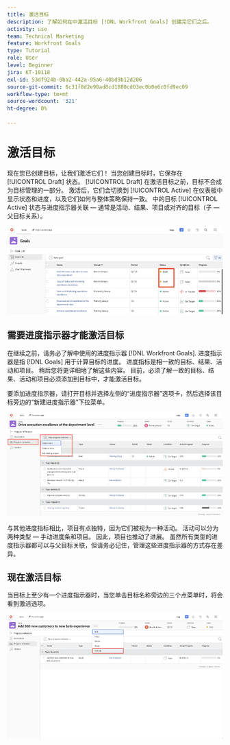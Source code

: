 ```yaml
---
title: 激活目标
description: 了解如何在中激活目标 [!DNL Workfront Goals] 创建完它们之后。
activity: use
team: Technical Marketing
feature: Workfront Goals
type: Tutorial
role: User
level: Beginner
jira: KT-10118
exl-id: 53df924b-0ba2-442a-95a6-40bd9b12d206
source-git-commit: 6c31f8d2e98ad8cd1880cd03ec0b0e6c0fd9ec09
workflow-type: tm+mt
source-wordcount: '321'
ht-degree: 0%

---
```


# 激活目标

现在您已创建目标，让我们激活它们！ 当您创建目标时，它保存在 [!UICONTROL Draft] 状态。 [!UICONTROL Draft] 在激活目标之前，目标不会成为目标管理的一部分。 激活后，它们会切换到 [!UICONTROL Active] 在仪表板中显示状态和进度，以及它们如何与整体策略保持一致。 中的目标 [!UICONTROL Active] 状态与进度指示器关联 — 通常是活动、结果、项目或对齐的目标（子 — 父目标关系）。

![处于草稿状态的Workfront目标中的目标屏幕截图](assets/04-workfront-goals-activate-goals.png)

## 需要进度指示器才能激活目标

在继续之前，请务必了解中使用的进度指示器 [!DNL Workfront Goals]. 进度指示器是指 [!DNL Goals] 用于计算目标的进度。 进度指标是相一致的目标、结果、活动和项目。 稍后您将更详细地了解这些内容。 目前，必须了解一致的目标、结果、活动和项目必须添加到目标中，才能激活目标。

要添加进度指示器，请打开目标并选择左侧的“进度指示器”选项卡，然后选择该目标旁边的“新建进度指示器”下拉菜单。

![显示结果、活动和项目以及目标进度指示器的屏幕截图。](assets/05-workfront-goals-progress-indicators.png)

与其他进度指标相比，项目有点独特，因为它们被视为一种活动。 活动可以分为两种类型 — 手动进度条和项目。 因此，项目也推动了进展。 虽然所有类型的进度指示器都可以与父目标关联，但请务必记住，管理这些进度指示器的方式存在差异。

## 现在激活目标

当目标上至少有一个进度指示器时，当您单击目标名称旁边的三个点菜单时，将会看到激活选项。

![显示如何激活目标的屏幕截图。](assets/activate-a-goal-with-a-result.png)
